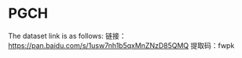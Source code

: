 # PGCH
The dataset link is as follows:
链接：https://pan.baidu.com/s/1usw7nh1b5qxMnZNzD85QMQ 
提取码：fwpk 
